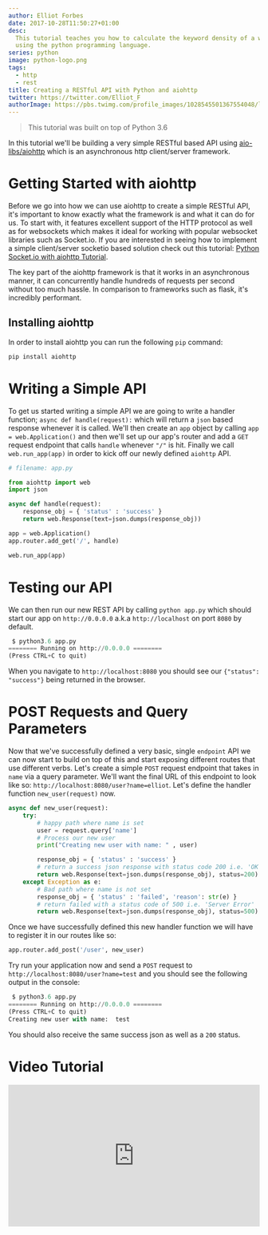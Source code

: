 ```yaml
---
author: Elliot Forbes
date: 2017-10-28T11:50:27+01:00
desc:
  This tutorial teaches you how to calculate the keyword density of a web page
  using the python programming language.
series: python
image: python-logo.png
tags:
  - http
  - rest
title: Creating a RESTful API with Python and aiohttp
twitter: https://twitter.com/Elliot_F
authorImage: https://pbs.twimg.com/profile_images/1028545501367554048/lzr43cQv_400x400.jpg
---
```


> This tutorial was built on top of Python 3.6

In this tutorial we'll be building a very simple RESTful based API using
[aio-libs/aiohttp](https://github.com/aio-libs/aiohttp) which is an asynchronous
http client/server framework.

# Getting Started with aiohttp

Before we go into how we can use aiohttp to create a simple RESTful API, it's
important to know exactly what the framework is and what it can do for us. To
start with, it features excellent support of the HTTP protocol as well as for
websockets which makes it ideal for working with popular websocket libraries
such as Socket.io. If you are interested in seeing how to implement a simple
client/server socketio based solution check out this tutorial:
[Python Socket.io with aiohttp Tutorial](/python/python-socket-io-tutorial/).

The key part of the aiohttp framework is that it works in an asynchronous
manner, it can concurrently handle hundreds of requests per second without too
much hassle. In comparison to frameworks such as flask, it's incredibly
performant.

## Installing aiohttp

In order to install aiohttp you can run the following `pip` command:

```py
pip install aiohttp
```

# Writing a Simple API

To get us started writing a simple API we are going to write a handler function;
`async def handle(request):` which will return a `json` based response whenever
it is called. We'll then create an `app` object by calling
`app = web.Application()` and then we'll set up our app's router and add a `GET`
request endpoint that calls `handle` whenever `"/"` is hit. Finally we call
`web.run_app(app)` in order to kick off our newly defined `aiohttp` API.

```py
# filename: app.py

from aiohttp import web
import json

async def handle(request):
    response_obj = { 'status' : 'success' }
    return web.Response(text=json.dumps(response_obj))

app = web.Application()
app.router.add_get('/', handle)

web.run_app(app)
```

# Testing our API

We can then run our new REST API by calling `python app.py` which should start
our app on `http://0.0.0.0` a.k.a `http://localhost` on port `8080` by default.

```py
 $ python3.6 app.py
======== Running on http://0.0.0.0 ========
(Press CTRL+C to quit)
```

When you navigate to `http://localhost:8080` you should see our
`{"status": "success"}` being returned in the browser.

# POST Requests and Query Parameters

Now that we've successfully defined a very basic, single `endpoint` API we can
now start to build on top of this and start exposing different routes that use
different verbs. Let's create a simple `POST` request endpoint that takes in
`name` via a query parameter. We'll want the final URL of this endpoint to look
like so: `http://localhost:8080/user?name=elliot`. Let's define the handler
function `new_user(request)` now.

```py
async def new_user(request):
    try:
        # happy path where name is set
        user = request.query['name']
        # Process our new user
        print("Creating new user with name: " , user)

        response_obj = { 'status' : 'success' }
        # return a success json response with status code 200 i.e. 'OK'
        return web.Response(text=json.dumps(response_obj), status=200)
    except Exception as e:
        # Bad path where name is not set
        response_obj = { 'status' : 'failed', 'reason': str(e) }
        # return failed with a status code of 500 i.e. 'Server Error'
        return web.Response(text=json.dumps(response_obj), status=500)
```

Once we have successfully defined this new handler function we will have to
register it in our routes like so:

```py
app.router.add_post('/user', new_user)
```

Try run your application now and send a `POST` request to
`http://localhost:8080/user?name=test` and you should see the following output
in the console:

```py
 $ python3.6 app.py
======== Running on http://0.0.0.0 ========
(Press CTRL+C to quit)
Creating new user with name:  test
```

You should also receive the same success json as well as a `200` status.

# Video Tutorial

<div style="position:relative;height:0;padding-bottom:56.25%"><iframe src="https://www.youtube.com/embed/Z784Mwm4VBg?ecver=2" style="position:absolute;width:100%;height:100%;left:0" width="640" height="360" frameborder="0" gesture="media" allowfullscreen></iframe></div>
